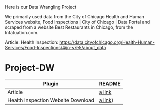 Here is our Data Wrangling Project

We primarily used data from the City of Chicago Health and Human Services website, Food Inspections | City of Chicago | Data Portal and scraped from a website Best Restaurants in Chicago, from the Infatuation.com. 

Article: 
Health Inspection: https://data.cityofchicago.org/Health-Human-Services/Food-Inspections/4ijn-s7e5/about_data


# Project-DW
| Plugin | README |
| ------ | ------ |
| Article |[a link]( https://www.theinfatuation.com/chicago/guides/best-restaurants-chicago.md) 
| Health Inspection Website Download |[a link]( (https://data.cityofchicago.org/Health-Human-Services/Food-Inspections/4ijn-s7e5/about_data.md)))

